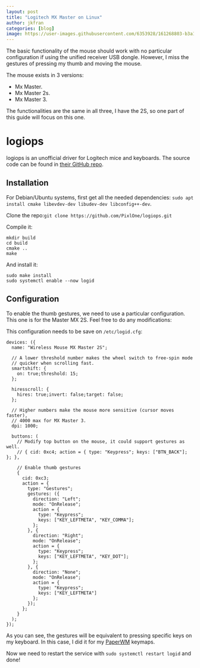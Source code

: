 ```yaml
---
layout: post
title: "Logitech MX Master on Linux"
author: jkfran
categories: [blog]
image: https://user-images.githubusercontent.com/6353928/161268803-b3a16b4a-2d80-47e0-9f55-c8b656cbe3ea.png
---
```


The basic functionality of the mouse should work with no particular configuration if using the unified receiver USB dongle. However, I miss the gestures of pressing my thumb and moving the mouse.

The mouse exists in 3 versions:

- Mx Master.
- Mx Master 2s.
- Mx Master 3.

The functionalities are the same in all three, I have the 2S, so one part of this guide will focus on this one.

# logiops

logiops is an unofficial driver for Logitech mice and keyboards. The source code can be found in [their GitHub repo](https://github.com/PixlOne/logiops).

## Installation

For Debian/Ubuntu systems, first get all the needed dependencies: `sudo apt install cmake libevdev-dev libudev-dev libconfig++-dev`.

Clone the repo:`git clone https://github.com/PixlOne/logiops.git`

Compile it:

```
mkdir build
cd build
cmake ..
make
```

And install it:

```
sudo make install
sudo systemctl enable --now logid
```

## Configuration

To enable the thumb gestures, we need to use a particular configuration. This one is for the Master MX 2S. Feel free to do any modifications:

This configuration needs to be save on `/etc/logid.cfg`:

```
devices: ({
  name: "Wireless Mouse MX Master 2S";

  // A lower threshold number makes the wheel switch to free-spin mode
  // quicker when scrolling fast.
  smartshift: {
    on: true;threshold: 15;
  };

  hiresscroll: {
    hires: true;invert: false;target: false;
  };

  // Higher numbers make the mouse more sensitive (cursor moves faster),
  // 4000 max for MX Master 3.
  dpi: 1000;

  buttons: (
    // Modify top button on the mouse, it could support gestures as well.
    // { cid: 0xc4; action = { type: "Keypress"; keys: ["BTN_BACK"];    }; },

    // Enable thumb gestures
    {
      cid: 0xc3;
      action = {
        type: "Gestures";
        gestures: ({
          direction: "Left";
          mode: "OnRelease";
          action = {
            type: "Keypress";
            keys: ["KEY_LEFTMETA", "KEY_COMMA"];
          };
        }, {
          direction: "Right";
          mode: "OnRelease";
          action = {
            type: "Keypress";
            keys: ["KEY_LEFTMETA", "KEY_DOT"];
          };
        }, {
          direction: "None";
          mode: "OnRelease";
          action = {
            type: "Keypress";
            keys: ["KEY_LEFTMETA"]
          };
        });
      };
    }
  );
});
```

As you can see, the gestures will be equivalent to pressing specific keys on my keyboard. In this case, I did it for my [PaperWM](https://github.com/paperwm/PaperWM) keymaps.

Now we need to restart the service with `sudo systemctl restart logid` and done!

